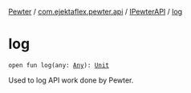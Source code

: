 [Pewter](../../index.md) / [com.ejektaflex.pewter.api](../index.md) / [IPewterAPI](index.md) / [log](./log.md)

# log

`open fun log(any: `[`Any`](https://kotlinlang.org/api/latest/jvm/stdlib/kotlin/-any/index.html)`): `[`Unit`](https://kotlinlang.org/api/latest/jvm/stdlib/kotlin/-unit/index.html)

Used to log API work done by Pewter.

